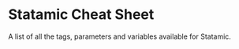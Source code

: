 Statamic Cheat Sheet
====================

A list of all the tags, parameters and variables available for Statamic. 
